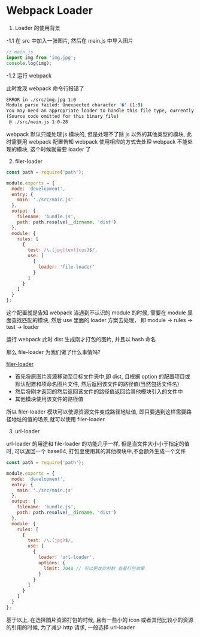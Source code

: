 # Webpack Loader

1. Loader 的使用背景

-1.1 在 src 中加入一张图片, 然后在 main.js 中导入图片

```js
// main.js
import img from 'img.jpg';
console.log(img);
```

-1.2 运行 webpack

此时发现 webpack 命令行报错了

```bash
ERROR in ./src/img.jpg 1:0
Module parse failed: Unexpected character '�' (1:0)
You may need an appropriate loader to handle this file type, currently no loaders are configured to process this file. See https://webpack.js.org/concepts#loaders
(Source code omitted for this binary file)
 @ ./src/main.js 1:0-28
```

webpack 默认只能处理 js 模块的, 但是处理不了除 js 以外的其他类型的模块, 此时需要用 webpack 配置告知 webpack 使用相应的方式去处理 webpack 不能处理的模块, 这个时候就需要 loader 了

2. filer-loader

```js
const path = require('path');

module.exports = {
  mode: 'development',
  entry: {
    main: './src/main.js'
  },
  output: {
    filename: 'bundle.js',
    path: path.resolve(__dirname, 'dist')
  },
  module: {
    rules: [
      {
        test: /\.(jpg|text|cus)$/,
        use: [
          {
            loader: 'file-loader'
          }
        ]
      }
    ]
  }
};
```

这个配置就是告知 webpack 当遇到不认识的 module 的时候, 需要在 module 里面查找匹配的模块, 然后 use 里面的 loader 方案去处理， 即 module -> rules -> test -> loader

运行 webpack 此时 dist 生成刚才打包的图片, 并且以 hash 命名

那么 file-loader 为我们做了什么事情吗?

[filer-loader](https://www.webpackjs.com/loaders/file-loader/)

- 首先将原图片资源移动至目标文件夹中,即 dist, 且根据 option 的配置项目或默认配置和项命名图片文件, 然后返回该文件的路径值(当然包括文件名)
- 然后将刚才返回的然后返回该文件的路径值返回给其他模块引入的文件中
- 其他模块使用该文件的路径值

所以 filer-loader 模块可以使源资源文件变成路径地址值, 即只要遇到这样需要路径地址的值的场景,就可以使用 filer-loader

3. url-loader

url-loader 的用途和 file-loader 的功能几乎一样, 但是当文件大小小于指定的值时, 可以返回一个 base64, 打包至使用其的其他模块中,不会额外生成一个文件

```js
const path = require('path');

module.exports = {
  mode: 'development',
  entry: {
    main: './src/main.js'
  },
  output: {
    filename: 'bundle.js',
    path: path.resolve(__dirname, 'dist')
  },
  module: {
    rules: [
      {
        test: /\.(jpg)$/,
        use: [
          {
            loader: 'url-loader',
            options: {
              limit: 2048 // 可以更改此参数 查看打包效果
            }
          }
        ]
      }
    ]
  }
};
```

基于以上, 在选择图片资源打包的时候, 且有一些小的 icon 或者其他比较小的资源的引用的时候, 为了减少 http 请求, 一般选择 url-loader
